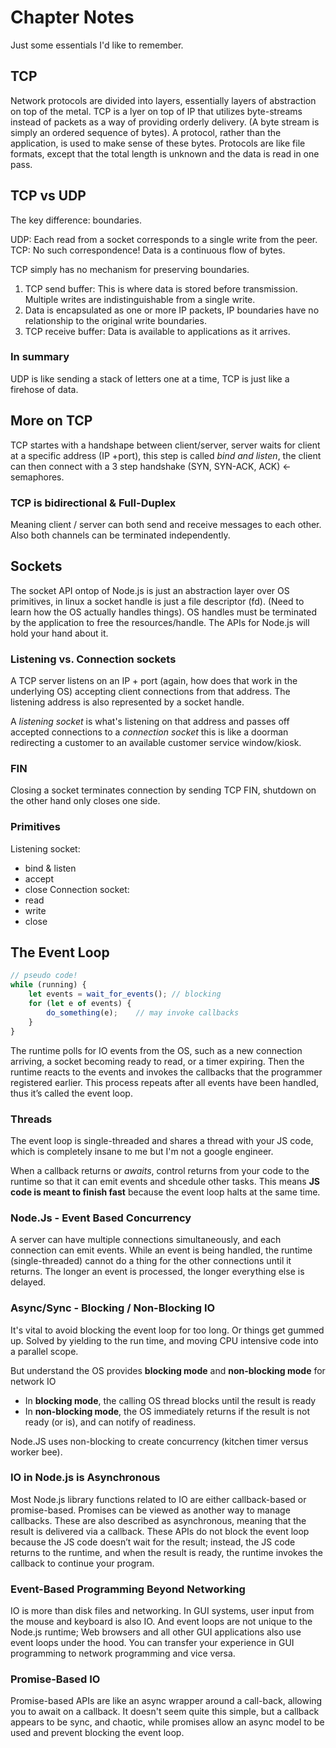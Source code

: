 # Chapter Notes
Just some essentials I'd like to remember.

## TCP
Network protocols are divided into layers, essentially layers of abstraction on top of the metal. TCP is a lyer on top of IP that utilizes byte-streams instead of packets as a way of providing orderly delivery. (A byte stream is simply an ordered sequence of bytes). A protocol, rather than the application, is used to make sense of these bytes. Protocols are like file formats, except that the total length is unknown and the data is read in one pass.

## TCP vs UDP
The key difference: boundaries.

UDP: Each read from a socket corresponds to a single write from the peer.
TCP: No such correspondence! Data is a continuous flow of bytes.

TCP simply has no mechanism for preserving boundaries.

1. TCP send buffer: This is where data is stored before transmission. Multiple writes are indistinguishable from a single write.
2. Data is encapsulated as one or more IP packets, IP boundaries have no relationship to the original write boundaries.
3. TCP receive buffer: Data is available to applications as it arrives.

### In summary
UDP is like sending a stack of letters one at a time, TCP is just like a firehose of data.

## More on TCP
TCP startes with a handshape between client/server, server waits for client at a specific address (IP +port), this step is called *bind and listen*, the client can then connect with a 3 step handshake (SYN, SYN-ACK, ACK) <- semaphores.

### TCP is bidirectional & Full-Duplex
Meaning client / server can both send and receive messages to each other. Also both channels can be terminated independently. 

## Sockets
The socket API ontop of Node.js is just an abstraction layer over OS primitives, in linux a socket handle is just a file descriptor (fd). (Need to learn how the OS actually handles things). OS handles must be terminated by the application to free the resources/handle. The APIs for Node.js will hold your hand about it. 

### Listening vs. Connection sockets
A TCP server listens on an IP + port (again, how does that work in the underlying OS) accepting client connections from that address. The listening address is also represented by a socket handle. 

A *listening socket* is what's listening on that address and passes off accepted connections to a *connection socket* this is like a doorman redirecting a customer to an available customer service window/kiosk.

### FIN
Closing a socket terminates connection by sending TCP FIN, shutdown on the other hand only closes one side. 

### Primitives 
Listening socket:
- bind & listen
- accept
- close
Connection socket:
- read
- write
- close

## The Event Loop 
```js
// pseudo code!
while (running) {
    let events = wait_for_events(); // blocking
    for (let e of events) {
        do_something(e);    // may invoke callbacks
    }
}
```
The runtime polls for IO events from the OS, such as a new connection arriving, a socket becoming ready to read, or a timer expiring. Then the runtime reacts to the events and invokes the callbacks that the programmer registered earlier. This process repeats after all events have been handled, thus it’s called the event loop.

### Threads
The event loop is single-threaded and shares a thread with your JS code, which is completely insane to me but I'm not a google engineer. 

When a callback returns or *awaits*, control returns from your code to the runtime so that it can emit events and shcedule other tasks. This means **JS code is meant to finish fast** because the event loop halts at the same time.

### Node.Js - Event Based Concurrency
A server can have multiple connections simultaneously, and each connection can emit events. While an event is being handled, the runtime (single-threaded) cannot do a thing for the other connections until it returns. The longer an event is processed, the longer everything else is delayed.

### Async/Sync - Blocking / Non-Blocking IO
It's vital to avoid blocking the event loop for too long. Or things get gummed up. Solved by yielding to the run time, and moving CPU intensive code into a parallel scope.

But understand the OS provides **blocking mode** and **non-blocking mode** for network IO

- In **blocking mode**, the calling OS thread blocks until the result is ready
- In **non-blocking mode**, the OS immediately returns if the result is not ready (or is), and can notify of readiness.

Node.JS uses non-blocking to create concurrency (kitchen timer versus worker bee).

### IO in Node.js is Asynchronous
Most Node.js library functions related to IO are either callback-based or promise-based. Promises can be viewed as another way to manage callbacks. These are also described as asynchronous, meaning that the result is delivered via a callback. These APIs do not block the event loop because the JS code doesn’t wait for the result; instead, the JS code returns to the runtime, and when the result is ready, the runtime invokes the callback to continue your program.

### Event-Based Programming Beyond Networking
IO is more than disk files and networking. In GUI systems, user input from the mouse and keyboard is also IO. And event loops are not unique to the Node.js runtime; Web browsers and all other GUI applications also use event loops under the hood. You can transfer your experience in GUI programming to network programming and vice versa.

### Promise-Based IO
Promise-based APIs are like an async wrapper around a call-back, allowing you to await on a callback. It doesn't seem quite this simple, but a callback appears to be sync, and chaotic, while promises allow an async model to be used and prevent blocking the event loop.